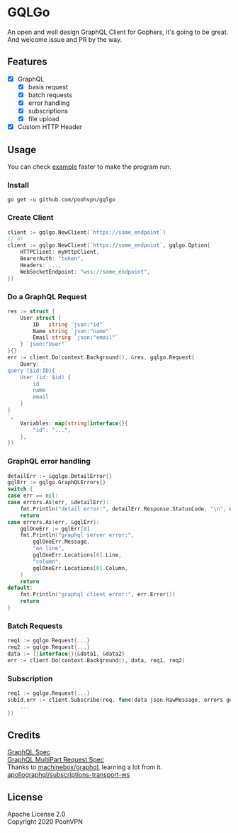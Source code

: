 # GQLGo
An open and well design GraphQL Client for Gophers, it's going to be great.  
And welcome issue and PR by the way.

## Features
- [x] GraphQL
  - [x] basis request
  - [x] batch requests
  - [x] error handling
  - [x] subscriptions
  - [x] file upload
- [x] Custom HTTP Header

## Usage
You can check [example](example/main.go) faster to make the program run.

### Install
```shell script
go get -u github.com/poohvpn/gqlgo
```

### Create Client
```go
client := gqlgo.NewClient(`https://some_endpoint`)
// or
client := gqlgo.NewClient(`https://some_endpoint`, gqlgo.Option{
	HTTPClient: myHttpClient,
	BearerAuth: "token",
	Headers: ...,
	WebSocketEndpoint: "wss://some_endpoint",
})
```

### Do a GraphQL Request
```go
res := struct {
	User struct {
		ID   string `json:"id"`
		Name string `json:"name"`
		Email string `json:"email"`
	} `json:"User"`
}{}
err := client.Do(context.Background(), &res, gqlgo.Request{
	Query: `
query ($id:ID){
	User (id: $id) {
		id
		name
		email
	}
}
`,
	Variables: map[string]interface{}{
		"id": "...",
	},
})
```

### GraphQL error handling
```go
detailErr := &gqlgo.DetailError{}
gqlErr := gqlgo.GraphQLErrors{}
switch {
case err == nil:
case errors.As(err, &detailErr):
	fmt.Println("detail error:", detailErr.Response.StatusCode, "\n", detailErr.Content)
	return
case errors.As(err, &gqlErr):
	gqlOneErr := gqlErr[0]
	fmt.Println("graphql server error:",
		gqlOneErr.Message,
		"on line",
		gqlOneErr.Locations[0].Line,
		"column",
		gqlOneErr.Locations[0].Column,
	)
	return
default:
	fmt.Println("graphql client error:", err.Error())
	return
}
```

### Batch Requests
```go
req1 := gqlgo.Request{...}
req2 := gqlgo.Request{...}
data := []interface{}{&data1, &data2}
err := client.Do(context.Background(), data, req1, req2)
```

### Subscription
```go
req1 := gqlgo.Request{...}
subId,err := client.Subscribe(req, func(data json.RawMessage, errors gqlgo.GraphQLErrors, completed bool) error {
	...
})
```

## Credits
[GraphQL Spec](http://spec.graphql.org/draft/)  
[GraphQL MultiPart Request Spec](https://github.com/jaydenseric/graphql-multipart-request-spec)  
Thanks to [machinebox/graphql](https://github.com/machinebox/graphql/), learning a lot from it.  
[apollographql/subscriptions-transport-ws](https://github.com/apollographql/subscriptions-transport-ws)

## License
Apache License 2.0  
Copyright 2020 PoohVPN
